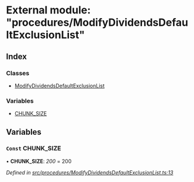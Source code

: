 # External module: "procedures/ModifyDividendsDefaultExclusionList"

## Index

### Classes

- [ModifyDividendsDefaultExclusionList](../classes/_procedures_modifydividendsdefaultexclusionlist_.modifydividendsdefaultexclusionlist.md)

### Variables

- [CHUNK_SIZE](_procedures_modifydividendsdefaultexclusionlist_.md#const-chunk_size)

## Variables

### `Const` CHUNK_SIZE

• **CHUNK_SIZE**: _200_ = 200

_Defined in [src/procedures/ModifyDividendsDefaultExclusionList.ts:13](https://github.com/PolymathNetwork/polymath-sdk/blob/d34930f/src/procedures/ModifyDividendsDefaultExclusionList.ts#L13)_
